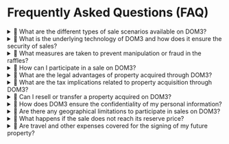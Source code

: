# Frequently Asked Questions (FAQ)

<details>

<summary>🔹 What are the different types of sale scenarios available on DOM3?</summary>

DOM3 offers a variety of sale scenarios, including complete property sales and other options. DOM3 will explain before each raffle, the different scenarios that may arise depending on the progress of sales.

</details>

<details>

<summary>🔹 What is the underlying technology of DOM3 and how does it ensure the security of sales?</summary>

DOM3 operates on the Ethereum blockchain, utilizing smart contracts to automate and secure transactions. These self-executing contracts ensure transparency, eliminate intermediaries, and provide a tamper-proof record of all activities. This technology guarantees the integrity of the sales process and enhances security.

</details>

<details>

<summary>🔹 What measures are taken to prevent manipulation or fraud in the raffles?</summary>

DOM3 employs advanced cryptographic techniques and random number generation algorithms, in conjunction with Chainlink technology, to ensure that raffles are fair and tamper-proof. The decentralized nature of blockchain technology minimizes the potential for manipulation or fraud, creating a trustworthy environment for participants.

</details>

<details>

<summary>🔹 How can I participate in a sale on DOM3?</summary>

To participate, you need to acquire your soulbound tokens, which serve as entry tickets for the raffles. These tokens are obtained through our platform using cryptocurrencies. Once you hold soulbound tokens, you're eligible to take part in property raffles and have a chance to win valuable properties.

</details>

<details>

<summary>🔹 What are the legal advantages of property acquired through DOM3?</summary>

Properties acquired through DOM3 are subject to the same legal rights and obligations as traditionally acquired properties. Our platform ensures compliance with relevant legal regulations to provide you with secure and legally recognized ownership.

</details>

<details>

<summary>🔹 What are the tax implications related to property acquisition through DOM3?</summary>

Tax implications can vary based on your jurisdiction and individual circumstances. It's recommended to consult with tax professionals to understand the specific tax considerations associated with property acquisition through DOM3.

</details>

<details>

<summary>🔹 Can I resell or transfer a property acquired on DOM3?</summary>

Yes, you can resell or transfer properties acquired on DOM3, similar to traditional real estate. However, it's important to follow the legal procedures and regulations in your jurisdiction for property transfers and sales.

</details>

<details>

<summary>🔹 How does DOM3 ensure the confidentiality of my personal information?</summary>

DOM3 takes data privacy seriously. We implement robust encryption and security measures to protect your personal information. Your data is stored securely and is only accessible to authorized personnel.

</details>

<details>

<summary>🔹 Are there any geographical limitations to participate in sales on DOM3?</summary>

While DOM3 aims to make its platform accessible globally, there might be certain geographical restrictions based on legal and regulatory considerations. We continuously work to expand our reach and include as many regions as possible.

</details>

<details>

<summary>🔹 What happens if the sale does not reach its reserve price?</summary>

If a sale does not reach its reserve price, the property may not be awarded through the raffle. However, the collected funds will be awarded to a lucky participant. DOM3 will provide clear communication regarding this process. The property might then be re-listed for future raffles or alternative sale methods.

</details>

<details>

<summary>🔹 Are travel and other expenses covered for the signing of my future property?</summary>

Travel and associated expenses for property signing are generally covered by DOM3.

</details>
